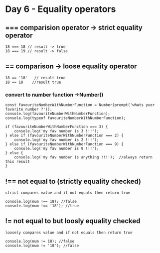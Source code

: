 # Day 6 - Equality operators

## === comparision operator -> strict equality operator
```
18 === 18 // result -> true
18 === 19 // result -> false
```

## == comparison -> loose equality operator
```
18 == '18'   // result true
18 == 18    //result true
```

### convert to number function ->Number()
```
const favouriteNumberWithNumberFunction = Number(prompt('whats yuor favorite number ?'));
console.log(favouriteNumberWithNumberFunction);
console.log(typeof favouriteNumberWithNumberFunction);

if (favouriteNumberWithNumberFunction === 3) {
    console.log('my fav number is 3 !!!');
} else if (favouriteNumberWithNumberFunction === 2) {
    console.log('my fav number is 2 !!!');
} else if (favouriteNumberWithNumberFunction === 9) {
    console.log('my fav number is 9 !!!');
} else {
    console.log('my fav number is anything !!!');  //always return this result
}
```

## !== not equal to (strictly equality checked)
```
strict compares value and if not equals then return true

console.log(num !== 18); //false
console.log(num !== '18'); //true
```

## != not equal to but loosly equality checked
```
loosely compares value and if not equals then return true

console.log(num != 18); //false
console.log(num != '18'); //false
```

